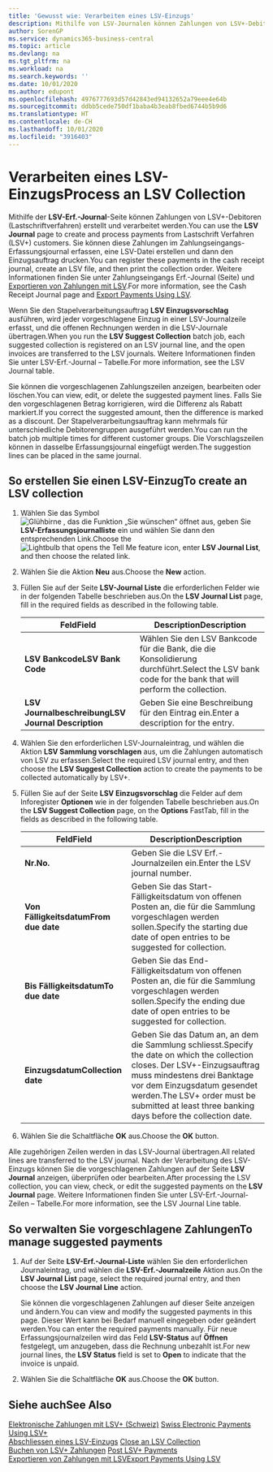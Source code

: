 ```yaml
---
title: 'Gewusst wie: Verarbeiten eines LSV-Einzugs'
description: Mithilfe von LSV-Journalen können Zahlungen von LSV+-Debitoren (Lastschriftverfahren) erstellt und verarbeitet werden. Sie können diese Zahlungen im Zahlungseingangs-Erfassungsjournal erfassen, eine LSV-Datei erstellen und dann den Einzugsauftrag drucken.
author: SorenGP
ms.service: dynamics365-business-central
ms.topic: article
ms.devlang: na
ms.tgt_pltfrm: na
ms.workload: na
ms.search.keywords: ''
ms.date: 10/01/2020
ms.author: edupont
ms.openlocfilehash: 4976777693d57d42843ed94132652a79eee4e64b
ms.sourcegitcommit: ddbb5cede750df1baba4b3eab8fbed6744b5b9d6
ms.translationtype: HT
ms.contentlocale: de-CH
ms.lasthandoff: 10/01/2020
ms.locfileid: "3916403"
---
```

# <a name="process-an-lsv-collection"></a><span data-ttu-id="b9a12-104">Verarbeiten eines LSV-Einzugs</span><span class="sxs-lookup"><span data-stu-id="b9a12-104">Process an LSV Collection</span></span>
<span data-ttu-id="b9a12-105">Mithilfe der **LSV-Erf.-Journal**-Seite können Zahlungen von LSV+-Debitoren (Lastschriftverfahren) erstellt und verarbeitet werden.</span><span class="sxs-lookup"><span data-stu-id="b9a12-105">You can use the **LSV Journal** page to create and process payments from Lastschrift Verfahren (LSV+) customers.</span></span> <span data-ttu-id="b9a12-106">Sie können diese Zahlungen im Zahlungseingangs-Erfassungsjournal erfassen, eine LSV-Datei erstellen und dann den Einzugsauftrag drucken.</span><span class="sxs-lookup"><span data-stu-id="b9a12-106">You can register these payments in the cash receipt journal, create an LSV file, and then print the collection order.</span></span> <span data-ttu-id="b9a12-107">Weitere Informationen finden Sie unter Zahlungseingangs Erf.-Journal (Seite) und [Exportieren von Zahlungen mit LSV](how-to-export-payments-using-lsv.md).</span><span class="sxs-lookup"><span data-stu-id="b9a12-107">For more information, see the Cash Receipt Journal page and [Export Payments Using LSV](how-to-export-payments-using-lsv.md).</span></span>  

<span data-ttu-id="b9a12-108">Wenn Sie den Stapelverarbeitungsauftrag **LSV Einzugsvorschlag** ausführen, wird jeder vorgeschlagene Einzug in einer LSV-Journalzeile erfasst, und die offenen Rechnungen werden in die LSV-Journale übertragen.</span><span class="sxs-lookup"><span data-stu-id="b9a12-108">When you run the **LSV Suggest Collection** batch job, each suggested collection is registered on an LSV journal line, and the open invoices are transferred to the LSV journals.</span></span> <span data-ttu-id="b9a12-109">Weitere Informationen finden Sie unter LSV-Erf.-Journal – Tabelle.</span><span class="sxs-lookup"><span data-stu-id="b9a12-109">For more information, see the LSV Journal table.</span></span>  

<span data-ttu-id="b9a12-110">Sie können die vorgeschlagenen Zahlungszeilen anzeigen, bearbeiten oder löschen.</span><span class="sxs-lookup"><span data-stu-id="b9a12-110">You can view, edit, or delete the suggested payment lines.</span></span> <span data-ttu-id="b9a12-111">Falls Sie den vorgeschlagenen Betrag korrigieren, wird die Differenz als Rabatt markiert.</span><span class="sxs-lookup"><span data-stu-id="b9a12-111">If you correct the suggested amount, then the difference is marked as a discount.</span></span> <span data-ttu-id="b9a12-112">Der Stapelverarbeitungsauftrag kann mehrmals für unterschiedliche Debitorengruppen ausgeführt werden.</span><span class="sxs-lookup"><span data-stu-id="b9a12-112">You can run the batch job multiple times for different customer groups.</span></span> <span data-ttu-id="b9a12-113">Die Vorschlagszeilen können in dasselbe Erfassungsjournal eingefügt werden.</span><span class="sxs-lookup"><span data-stu-id="b9a12-113">The suggestion lines can be placed in the same journal.</span></span>  

## <a name="to-create-an-lsv-collection"></a><span data-ttu-id="b9a12-114">So erstellen Sie einen LSV-Einzug</span><span class="sxs-lookup"><span data-stu-id="b9a12-114">To create an LSV collection</span></span>  

1.  <span data-ttu-id="b9a12-115">Wählen Sie das Symbol ![Glühbirne , das die Funktion „Sie wünschen“ öffnet](../../media/ui-search/search_small.png "Tell me-Funktion") aus, geben Sie **LSV-Erfassungsjournalliste** ein und wählen Sie dann den entsprechenden Link.</span><span class="sxs-lookup"><span data-stu-id="b9a12-115">Choose the ![Lightbulb that opens the Tell Me feature](../../media/ui-search/search_small.png "Tell me what you want to do") icon, enter **LSV Journal List**, and then choose the related link.</span></span>  
2.  <span data-ttu-id="b9a12-116">Wählen Sie die Aktion **Neu** aus.</span><span class="sxs-lookup"><span data-stu-id="b9a12-116">Choose the **New** action.</span></span>  
3.  <span data-ttu-id="b9a12-117">Füllen Sie auf der Seite **LSV-Journal Liste** die erforderlichen Felder wie in der folgenden Tabelle beschrieben aus.</span><span class="sxs-lookup"><span data-stu-id="b9a12-117">On the **LSV Journal List** page, fill in the required fields as described in the following table.</span></span>  

    |<span data-ttu-id="b9a12-118">Feld</span><span class="sxs-lookup"><span data-stu-id="b9a12-118">Field</span></span>|<span data-ttu-id="b9a12-119">Description</span><span class="sxs-lookup"><span data-stu-id="b9a12-119">Description</span></span>|  
    |---------------------------------|---------------------------------------|  
    |<span data-ttu-id="b9a12-120">**LSV Bankcode**</span><span class="sxs-lookup"><span data-stu-id="b9a12-120">**LSV Bank Code**</span></span>|<span data-ttu-id="b9a12-121">Wählen Sie den LSV Bankcode für die Bank, die die Konsolidierung durchführt.</span><span class="sxs-lookup"><span data-stu-id="b9a12-121">Select the LSV bank code for the bank that will perform the collection.</span></span>|  
    |<span data-ttu-id="b9a12-122">**LSV Journalbeschreibung**</span><span class="sxs-lookup"><span data-stu-id="b9a12-122">**LSV Journal Description**</span></span>|<span data-ttu-id="b9a12-123">Geben Sie eine Beschreibung für den Eintrag ein.</span><span class="sxs-lookup"><span data-stu-id="b9a12-123">Enter a description for the entry.</span></span>|

4.  <span data-ttu-id="b9a12-124">Wählen Sie den erforderlichen LSV-Journaleintrag, und wählen die Aktion **LSV Sammlung vorschlagen** aus, um die Zahlungen automatisch von LSV zu erfassen.</span><span class="sxs-lookup"><span data-stu-id="b9a12-124">Select the required LSV journal entry, and then choose the **LSV Suggest Collection** action to create the payments to be collected automatically by LSV+.</span></span>  
5.  <span data-ttu-id="b9a12-125">Füllen Sie auf der Seite **LSV Einzugsvorschlag** die Felder auf dem Inforegister **Optionen** wie in der folgenden Tabelle beschrieben aus.</span><span class="sxs-lookup"><span data-stu-id="b9a12-125">On the **LSV Suggest Collection** page, on the **Options** FastTab, fill in the fields as described in the following table.</span></span>  

    |<span data-ttu-id="b9a12-126">Feld</span><span class="sxs-lookup"><span data-stu-id="b9a12-126">Field</span></span>|<span data-ttu-id="b9a12-127">Description</span><span class="sxs-lookup"><span data-stu-id="b9a12-127">Description</span></span>|  
    |---------------------------------|---------------------------------------|  
    |<span data-ttu-id="b9a12-128">**Nr.**</span><span class="sxs-lookup"><span data-stu-id="b9a12-128">**No.**</span></span>|<span data-ttu-id="b9a12-129">Geben Sie die LSV Erf.-Journalzeilen ein.</span><span class="sxs-lookup"><span data-stu-id="b9a12-129">Enter the LSV journal number.</span></span>|  
    |<span data-ttu-id="b9a12-130">**Von Fälligkeitsdatum**</span><span class="sxs-lookup"><span data-stu-id="b9a12-130">**From due date**</span></span>|<span data-ttu-id="b9a12-131">Geben Sie das Start- Fälligkeitsdatum von offenen Posten an, die für die Sammlung vorgeschlagen werden sollen.</span><span class="sxs-lookup"><span data-stu-id="b9a12-131">Specify the starting due date of open entries to be suggested for collection.</span></span>|  
    |<span data-ttu-id="b9a12-132">**Bis Fälligkeitsdatum**</span><span class="sxs-lookup"><span data-stu-id="b9a12-132">**To due date**</span></span>|<span data-ttu-id="b9a12-133">Geben Sie das End- Fälligkeitsdatum von offenen Posten an, die für die Sammlung vorgeschlagen werden sollen.</span><span class="sxs-lookup"><span data-stu-id="b9a12-133">Specify the ending due date of open entries to be suggested for collection.</span></span>|  
    |<span data-ttu-id="b9a12-134">**Einzugsdatum**</span><span class="sxs-lookup"><span data-stu-id="b9a12-134">**Collection date**</span></span>|<span data-ttu-id="b9a12-135">Geben Sie das Datum an, an dem die Sammlung schliesst.</span><span class="sxs-lookup"><span data-stu-id="b9a12-135">Specify the date on which the collection closes.</span></span> <span data-ttu-id="b9a12-136">Der LSV+-Einzugsauftrag muss mindestens drei Banktage vor dem Einzugsdatum gesendet werden.</span><span class="sxs-lookup"><span data-stu-id="b9a12-136">The LSV+ order must be submitted at least three banking days before the collection date.</span></span>|  

6.  <span data-ttu-id="b9a12-137">Wählen Sie die Schaltfläche **OK** aus.</span><span class="sxs-lookup"><span data-stu-id="b9a12-137">Choose the **OK** button.</span></span>  

<span data-ttu-id="b9a12-138">Alle zugehörigen Zeilen werden in das LSV-Journal übertragen.</span><span class="sxs-lookup"><span data-stu-id="b9a12-138">All related lines are transferred to the LSV journal.</span></span> <span data-ttu-id="b9a12-139">Nach der Verarbeitung des LSV-Einzugs können Sie die vorgeschlagenen Zahlungen auf der Seite **LSV Journal** anzeigen, überprüfen oder bearbeiten.</span><span class="sxs-lookup"><span data-stu-id="b9a12-139">After processing the LSV collection, you can view, check, or edit the suggested payments on the **LSV Journal** page.</span></span> <span data-ttu-id="b9a12-140">Weitere Informationen finden Sie unter LSV-Erf.-Journal-Zeilen – Tabelle.</span><span class="sxs-lookup"><span data-stu-id="b9a12-140">For more information, see the LSV Journal Line table.</span></span>  

## <a name="to-manage-suggested-payments"></a><span data-ttu-id="b9a12-141">So verwalten Sie vorgeschlagene Zahlungen</span><span class="sxs-lookup"><span data-stu-id="b9a12-141">To manage suggested payments</span></span>  

1.  <span data-ttu-id="b9a12-142">Auf der Seite **LSV-Erf.-Journal-Liste** wählen Sie den erforderlichen Journaleintrag, und wählen die **LSV-Erf.-Journalzeile** Aktion aus.</span><span class="sxs-lookup"><span data-stu-id="b9a12-142">On the **LSV Journal List** page, select the required journal entry, and then choose the **LSV Journal Line** action.</span></span>  

    <span data-ttu-id="b9a12-143">Sie können die vorgeschlagenen Zahlungen auf dieser Seite anzeigen und ändern.</span><span class="sxs-lookup"><span data-stu-id="b9a12-143">You can view and modify the suggested payments in this page.</span></span> <span data-ttu-id="b9a12-144">Dieser Wert kann bei Bedarf manuell eingegeben oder geändert werden.</span><span class="sxs-lookup"><span data-stu-id="b9a12-144">You can enter the required payments manually.</span></span> <span data-ttu-id="b9a12-145">Für neue Erfassungsjournalzeilen wird das Feld **LSV-Status** auf **Öffnen** festgelegt, um anzugeben, dass die Rechnung unbezahlt ist.</span><span class="sxs-lookup"><span data-stu-id="b9a12-145">For new journal lines, the **LSV Status** field is set to **Open** to indicate that the invoice is unpaid.</span></span>  

3.  <span data-ttu-id="b9a12-146">Wählen Sie die Schaltfläche **OK** aus.</span><span class="sxs-lookup"><span data-stu-id="b9a12-146">Choose the **OK** button.</span></span>  

## <a name="see-also"></a><span data-ttu-id="b9a12-147">Siehe auch</span><span class="sxs-lookup"><span data-stu-id="b9a12-147">See Also</span></span>  
 <span data-ttu-id="b9a12-148">[Elektronische Zahlungen mit LSV+ (Schweiz)](swiss-electronic-payments-using-lsv-.md) </span><span class="sxs-lookup"><span data-stu-id="b9a12-148">[Swiss Electronic Payments Using LSV+](swiss-electronic-payments-using-lsv-.md) </span></span>  
 <span data-ttu-id="b9a12-149">[Abschliessen eines LSV-Einzugs](how-to-close-an-lsv-collection.md) </span><span class="sxs-lookup"><span data-stu-id="b9a12-149">[Close an LSV Collection](how-to-close-an-lsv-collection.md) </span></span>  
 <span data-ttu-id="b9a12-150">[Buchen von LSV+ Zahlungen](how-to-post-lsv-payments.md) </span><span class="sxs-lookup"><span data-stu-id="b9a12-150">[Post LSV+ Payments](how-to-post-lsv-payments.md) </span></span>  
 [<span data-ttu-id="b9a12-151">Exportieren von Zahlungen mit LSV</span><span class="sxs-lookup"><span data-stu-id="b9a12-151">Export Payments Using LSV</span></span>](how-to-export-payments-using-lsv.md)
